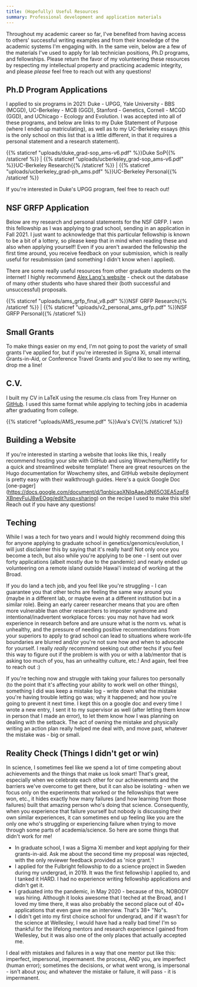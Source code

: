 ```yaml
---
title: (Hopefully) Useful Resources
summary: Professional development and application materials
---
```


Throughout my academic career so far, I've benefited from having access to others' successful writing examples and from their knowledge of the academic systems I'm engaging with. In the same vein, below are a few of the materials I've used to apply for lab technician positions, Ph.D programs, and fellowships. Please return the favor of my volunteering these resources by respecting my intellectual property and practicing academic integrity, and please *please* feel free to reach out with any questions!

Ph.D Program Applications
---------

I applied to six programs in 2021: Duke - UPGG, Yale University - BBS (MCGD), UC-Berkeley - MCB (GGD), Stanford - Genetics, Cornell - MCGD (GGD), and UChicago - Ecology and Evolution. I was accepted into all of these programs, and below are links to my Duke Statement of Purpose (where I ended up matriculating), as well as to my UC-Berkeley essays (this is the only school on this list that is a little different, in that it requires a personal statement and a research statement).

{{% staticref "uploads/duke_grad-sop_ams-v6.pdf" %}}Duke SoP{{% /staticref %}} | {{% staticref "uploads/ucberkeley_grad-sop_ams-v6.pdf" %}}UC-Berkeley Research{{% /staticref %}} | {{% staticref "uploads/ucberkeley_grad-ph_ams.pdf" %}}UC-Berkeley Personal{{% /staticref %}}

If you're interested in Duke's UPGG program, feel free to reach out!

NSF GRFP Application
---------

Below are my research and personal statements for the NSF GRFP. I won this fellowship as I was applying to grad school, sending in an application in Fall 2021. I just want to acknowledge that this particular fellowship is known to be a bit of a lottery, so please keep that in mind when reading these and also when applying yourself! Even if you aren't awarded the fellowship the first time around, you receive feedback on your submission, which is really useful for resubmission (and something I didn't know when I applied).

There are some really useful resources from other graduate students on the internet! I highly recommend [Alex Lang's website](https://www.alexhunterlang.com/nsf-fellowship) - check out the database of many other students who have shared their (both successful and unsuccessful) proposals.

{{% staticref "uploads/ams_grfp_final_v8.pdf" %}}NSF GRFP Research{{% /staticref %}} | {{% staticref "uploads/v2_personal_ams_grfp.pdf" %}}NSF GRFP Personal{{% /staticref %}}

Small Grants
---------

To make things easier on my end, I'm not going to post the variety of small grants I've applied for, but if you're interested in Sigma Xi, small internal Grants-in-Aid, or Conference Travel Grants and you'd like to see my writing, drop me a line!

C.V.
-------

I built my CV in LaTeX using the resume.cls class from Trey Hunner on [GitHub](https://github.com/treyhunner/resume/blob/master/resume.cls). I used this same format while applying to teching jobs in academia after graduating from college.

{{% staticref "uploads/AMS_resume.pdf" %}}Ava's CV{{% /staticref %}}

Building a Website
---------

If you're interested in starting a website that looks like this, I really recommend hosting your site with GitHub and using Wowchemy/Netlify for a quick and streamlined website template! There are great resources on the Hugo documentation for Wowchemy sites, and GitHub website deployment is pretty easy with their walkthrough guides. Here's a quick Google Doc [one-pager] (https://docs.google.com/document/d/1qnbicaoXNIqAaeJdN65O3EA5zqF6XBnevFuiJ8wEOqg/edit?usp=sharing) on the recipe I used to make this site! Reach out if you have any questions!

Teching
--------

While I was a tech for two years and I would highly recommend doing this for anyone applying to graduate school in genetics/genomics/evolution, I will just disclaimer this by saying that it's really hard! Not only once you become a tech, but also while you're applying to be one - I sent out over forty applications (albeit mostly due to the pandemic) and nearly ended up volunteering on a remote island outside Hawai'i instead of working at the Broad. 

If you do land a tech job, and you feel like you're struggling - I can guarantee you that other techs are feeling the same way around you (maybe in a different lab, or maybe even at a different institution but in a similar role). Being an early career researcher means that you are often more vulnerable than other researchers to imposter syndrome and intentional/inadvertent workplace forces: you may not have had work experience in research before and are unsure what is the norm vs. what is unhealthy, and the pressure of needing positive recommendations from your superiors to apply to grad school can lead to situations where work-life boundaries are blurred and/or you're not sure how and when to advocate for yourself. I really *really* recommend seeking out other techs if you feel this way to figure out if the problem is with you or with a lab/mentor that is asking too much of you, has an unhealthy culture, etc.! And again, feel free to reach out :)

If you're teching now and struggle with taking your failures too personally (to the point that it's affecting your ability to work well on other things), something I did was keep a mistake log - write down what the mistake you're having trouble letting go was; why it happened; and how you're going to prevent it next time. I kept this on a google doc and every time I wrote a new entry, I sent it to my supervisor as well (after letting them know in person that I made an error), to let them know how I was planning on dealing with the setback. The act of owning the mistake and physically writing an action plan really helped me deal with, and move past, whatever the mistake was - big or small.

Reality Check (Things I didn't get or win)
---------

In science, I sometimes feel like we spend a lot of time competing about achievements and the things that make us look smart! That's great, especially when we celebrate each other for our achievements and the barriers we've overcome to get there, but it can also be isolating - when we focus only on the experiments that worked or the fellowships that were won, etc., it hides exactly how many failures (and how learning from those failures) built that amazing person who's doing that science. Consequently, when you experience that failure yourself but nobody is discussing their own similar experiences, it can sometimes end up feeling like you are the only one who's struggling or experiencing failure when trying to move through some parts of academia/science. So here are some things that didn't work for me!

  - In graduate school, I was a Sigma Xi member and kept applying for their grants-in-aid. Ask me about the second time my proposal was rejected, with the only reviewer feedback provided as 'nice grant.'!
  - I applied for the Fulbright fellowship to do a science project in Sweden during my undergrad, in 2019. It was the first fellowship I applied to, and I tanked it HARD. I had no experience writing fellowship applications and didn't get it.
  - I graduated into the pandemic, in May 2020 - because of this, NOBODY was hiring. Although it looks awesome that I teched at the Broad, and I loved my time there, it was also probably the second place out of 40+ applications that even gave me an interview. That's 38+ "No"s.
  - I didn't get into my first choice school for undergrad, and if it wasn't for the science at Wellesley, I would have had a really bad time! I'm so thankful for the lifelong mentors and research experience I gained from Wellesley, but it was also one of the only places that actually accepted me.

I deal with mistakes and failures in a way that one mentor put like this: imperfect, impersonal, impermanent. the process, AND you, are imperfect (human error); sometimes the decisions, or what went wrong, is impersonal - isn't about you; and whatever the mistake or failure, it will pass - it is impermanent.
